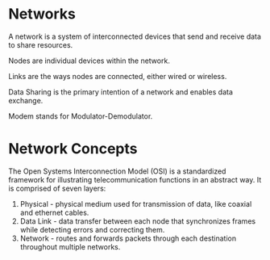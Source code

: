 # Networks

A network is a system of interconnected devices that send and receive data to share resources.

Nodes are individual devices within the network.

Links are the ways nodes are connected, either wired or wireless.

Data Sharing is the primary intention of a network and enables data exchange.

Modem stands for Modulator-Demodulator.

# Network Concepts


The Open Systems Interconnection Model (OSI) is a standardized framework for illustrating telecommunication functions in an abstract way. It is comprised of seven layers:

1. Physical - physical medium used for transmission of data, like coaxial and ethernet cables.
2. Data Link - data transfer between each node that synchronizes frames while detecting errors and correcting them.
3. Network - routes and forwards packets through each destination throughout multiple networks.